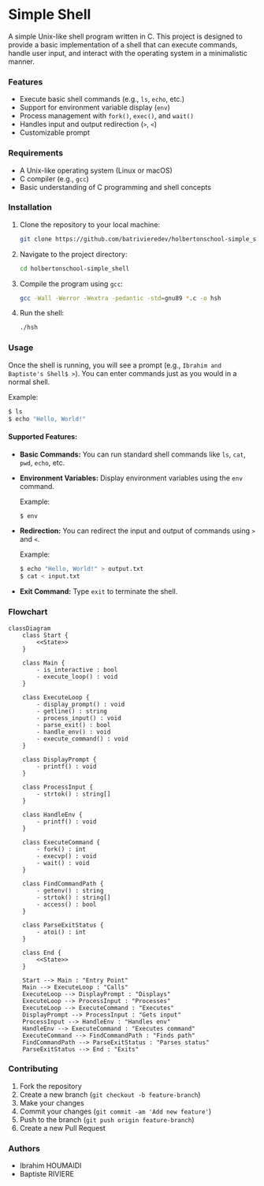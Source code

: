 # Simple Shell

A simple Unix-like shell program written in C. This project is designed to provide a basic implementation of a shell that can execute commands, handle user input, and interact with the operating system in a minimalistic manner.

### Features

- Execute basic shell commands (e.g., `ls`, `echo`, etc.)
- Support for environment variable display (`env`)
- Process management with `fork()`, `exec()`, and `wait()`
- Handles input and output redirection (`>`, `<`)
- Customizable prompt

### Requirements

- A Unix-like operating system (Linux or macOS)
- C compiler (e.g., `gcc`)
- Basic understanding of C programming and shell concepts

### Installation

1. Clone the repository to your local machine:

   ```bash
   git clone https://github.com/batrivieredev/holbertonschool-simple_shell.git
   ```

2. Navigate to the project directory:

   ```bash
   cd holbertonschool-simple_shell
   ```

3. Compile the program using `gcc`:

   ```bash
   gcc -Wall -Werror -Wextra -pedantic -std=gnu89 *.c -o hsh
   ```

4. Run the shell:

   ```bash
   ./hsh
   ```

### Usage

Once the shell is running, you will see a prompt (e.g., `Ibrahim and Baptiste's Shell$ >`). You can enter commands just as you would in a normal shell.

Example:

```bash
$ ls
$ echo "Hello, World!"
```

#### Supported Features:

- **Basic Commands:** You can run standard shell commands like `ls`, `cat`, `pwd`, `echo`, etc.
- **Environment Variables:** Display environment variables using the `env` command.

  Example:

  ```bash
  $ env
  ```

- **Redirection:** You can redirect the input and output of commands using `>` and `<`.

  Example:

  ```bash
  $ echo "Hello, World!" > output.txt
  $ cat < input.txt
  ```

- **Exit Command:** Type `exit` to terminate the shell.

### Flowchart
```mermaid
classDiagram
    class Start {
        <<State>>
    }

    class Main {
        - is_interactive : bool
        - execute_loop() : void
    }

    class ExecuteLoop {
        - display_prompt() : void
        - getline() : string
        - process_input() : void
        - parse_exit() : bool
        - handle_env() : void
        - execute_command() : void
    }

    class DisplayPrompt {
        - printf() : void
    }

    class ProcessInput {
        - strtok() : string[]
    }

    class HandleEnv {
        - printf() : void
    }

    class ExecuteCommand {
        - fork() : int
        - execvp() : void
        - wait() : void
    }

    class FindCommandPath {
        - getenv() : string
        - strtok() : string[]
        - access() : bool
    }

    class ParseExitStatus {
        - atoi() : int
    }

    class End {
        <<State>>
    }

    Start --> Main : "Entry Point"
    Main --> ExecuteLoop : "Calls"
    ExecuteLoop --> DisplayPrompt : "Displays"
    ExecuteLoop --> ProcessInput : "Processes"
    ExecuteLoop --> ExecuteCommand : "Executes"
    DisplayPrompt --> ProcessInput : "Gets input"
    ProcessInput --> HandleEnv : "Handles env"
    HandleEnv --> ExecuteCommand : "Executes command"
    ExecuteCommand --> FindCommandPath : "Finds path"
    FindCommandPath --> ParseExitStatus : "Parses status"
    ParseExitStatus --> End : "Exits"
```
### Contributing

1. Fork the repository
2. Create a new branch (`git checkout -b feature-branch`)
3. Make your changes
4. Commit your changes (`git commit -am 'Add new feature'`)
5. Push to the branch (`git push origin feature-branch`)
6. Create a new Pull Request

### Authors

- Ibrahim HOUMAIDI
- Baptiste RIVIERE
